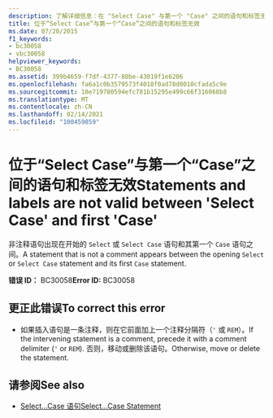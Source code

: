 ```yaml
---
description: 了解详细信息：在 "Select Case" 与第一个 "Case" 之间的语句和标签无效
title: 位于“Select Case”与第一个“Case”之间的语句和标签无效
ms.date: 07/20/2015
f1_keywords:
- bc30058
- vbc30058
helpviewer_keywords:
- BC30058
ms.assetid: 399b4659-f7df-4377-80be-43019f1e6206
ms.openlocfilehash: fa6a1c0b3579573f4018f0ad78d0010cfada5c9e
ms.sourcegitcommit: 10e719780594efc781b15295e499c66f316068b8
ms.translationtype: MT
ms.contentlocale: zh-CN
ms.lasthandoff: 02/14/2021
ms.locfileid: "100459859"
---
```

# <a name="statements-and-labels-are-not-valid-between-select-case-and-first-case"></a><span data-ttu-id="57409-103">位于“Select Case”与第一个“Case”之间的语句和标签无效</span><span class="sxs-lookup"><span data-stu-id="57409-103">Statements and labels are not valid between 'Select Case' and first 'Case'</span></span>

<span data-ttu-id="57409-104">非注释语句出现在开始的 `Select` 或 `Select Case` 语句和其第一个 `Case` 语句之间。</span><span class="sxs-lookup"><span data-stu-id="57409-104">A statement that is not a comment appears between the opening `Select` or `Select Case` statement and its first `Case` statement.</span></span>  
  
 <span data-ttu-id="57409-105">**错误 ID：** BC30058</span><span class="sxs-lookup"><span data-stu-id="57409-105">**Error ID:** BC30058</span></span>  
  
## <a name="to-correct-this-error"></a><span data-ttu-id="57409-106">更正此错误</span><span class="sxs-lookup"><span data-stu-id="57409-106">To correct this error</span></span>  
  
- <span data-ttu-id="57409-107">如果插入语句是一条注释，则在它前面加上一个注释分隔符（`'` 或 `REM`）。</span><span class="sxs-lookup"><span data-stu-id="57409-107">If the intervening statement is a comment, precede it with a comment delimiter (`'` or `REM`).</span></span> <span data-ttu-id="57409-108">否则，移动或删除该语句。</span><span class="sxs-lookup"><span data-stu-id="57409-108">Otherwise, move or delete the statement.</span></span>  
  
## <a name="see-also"></a><span data-ttu-id="57409-109">请参阅</span><span class="sxs-lookup"><span data-stu-id="57409-109">See also</span></span>

- [<span data-ttu-id="57409-110">Select...Case 语句</span><span class="sxs-lookup"><span data-stu-id="57409-110">Select...Case Statement</span></span>](../language-reference/statements/select-case-statement.md)
